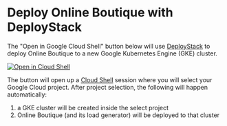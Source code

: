 # Deploy Online Boutique with DeployStack

The "Open in Google Cloud Shell" button below will use [DeployStack](https://cloud.google.com/shell/docs/cloud-shell-tutorials/deploystack/overview) to deploy Online Boutique to a new Google Kubernetes Engine (GKE) cluster.

<a href="https://ssh.cloud.google.com/cloudshell/editor?cloudshell_git_repo=https%3A%2F%2Fgithub.com%2FGoogleCloudPlatform%2Fmicroservices-demo&shellonly=true&cloudshell_image=gcr.io/ds-artifacts-cloudshell/deploystack_custom_image" target="_new">
    <img alt="Open in Cloud Shell" src="https://gstatic.com/cloudssh/images/open-btn.svg">
</a>

The button will open up a [Cloud Shell](https://cloud.google.com/shell) session where you will select your Google Cloud project. After project selection, the following will happen automatically:

1. a GKE cluster will be created inside the select project
2. Online Boutique (and its load generator) will be deployed to that cluster
